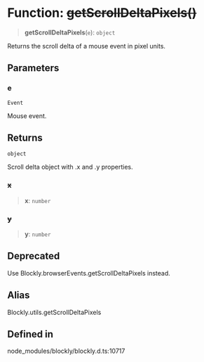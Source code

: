 # Function: ~~getScrollDeltaPixels()~~

> **getScrollDeltaPixels**(`e`): `object`

Returns the scroll delta of a mouse event in pixel units.

## Parameters

### e

`Event`

Mouse event.

## Returns

`object`

Scroll delta object with .x and .y
properties.

### ~~x~~

> **x**: `number`

### ~~y~~

> **y**: `number`

## Deprecated

Use Blockly.browserEvents.getScrollDeltaPixels instead.

## Alias

Blockly.utils.getScrollDeltaPixels

## Defined in

node_modules/blockly/blockly.d.ts:10717
